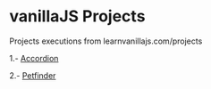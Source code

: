 # vanillaJS Projects
Projects executions from learnvanillajs.com/projects

1.- [Accordion](https://hermesgarcia.com/projects/vanillaJS/Accordion)

2.- [Petfinder](https://hermesgarcia.com/projects/vanillaJS/Petfinder) 
